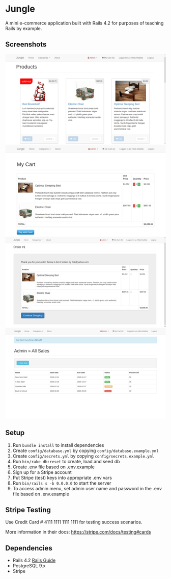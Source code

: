 # Jungle

A mini e-commerce application built with Rails 4.2 for purposes of teaching Rails by example.

## Screenshots
![Home Page](https://github.com/hildakh/jungle-rails/blob/master/docs/Home%20Page.png?raw=true)
![](https://github.com/hildakh/jungle-rails/blob/master/docs/cart.png?raw=true)
![](https://github.com/hildakh/jungle-rails/blob/master/docs/shopping%20confirmation.png?raw=true)
![](https://github.com/hildakh/jungle-rails/blob/master/docs/sales.png?raw=true)

## Setup

1. Run `bundle install` to install dependencies
2. Create `config/database.yml` by copying `config/database.example.yml`
3. Create `config/secrets.yml` by copying `config/secrets.example.yml`
4. Run `bin/rake db:reset` to create, load and seed db
5. Create .env file based on .env.example
6. Sign up for a Stripe account
7. Put Stripe (test) keys into appropriate .env vars
8. Run `bin/rails s -b 0.0.0.0` to start the server
9. To access admin menu, set admin user name and password in the .env file based on .env.example

## Stripe Testing

Use Credit Card # 4111 1111 1111 1111 for testing success scenarios.

More information in their docs: <https://stripe.com/docs/testing#cards>

## Dependencies

* Rails 4.2 [Rails Guide](http://guides.rubyonrails.org/v4.2/)
* PostgreSQL 9.x
* Stripe
